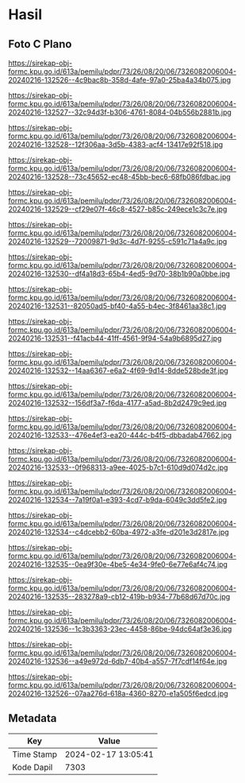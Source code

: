 # Hasil

## Foto C Plano

https://sirekap-obj-formc.kpu.go.id/613a/pemilu/pdpr/73/26/08/20/06/7326082006004-20240216-132526--4c9bac8b-358d-4afe-97a0-25ba4a34b075.jpg

https://sirekap-obj-formc.kpu.go.id/613a/pemilu/pdpr/73/26/08/20/06/7326082006004-20240216-132527--32c94d3f-b306-4761-8084-04b556b2881b.jpg

https://sirekap-obj-formc.kpu.go.id/613a/pemilu/pdpr/73/26/08/20/06/7326082006004-20240216-132528--12f306aa-3d5b-4383-acf4-13417e92f518.jpg

https://sirekap-obj-formc.kpu.go.id/613a/pemilu/pdpr/73/26/08/20/06/7326082006004-20240216-132528--73c45652-ec48-45bb-bec6-68fb086fdbac.jpg

https://sirekap-obj-formc.kpu.go.id/613a/pemilu/pdpr/73/26/08/20/06/7326082006004-20240216-132529--cf29e07f-46c8-4527-b85c-249ece1c3c7e.jpg

https://sirekap-obj-formc.kpu.go.id/613a/pemilu/pdpr/73/26/08/20/06/7326082006004-20240216-132529--72009871-9d3c-4d7f-9255-c591c71a4a9c.jpg

https://sirekap-obj-formc.kpu.go.id/613a/pemilu/pdpr/73/26/08/20/06/7326082006004-20240216-132530--df4a18d3-65b4-4ed5-9d70-38b1b90a0bbe.jpg

https://sirekap-obj-formc.kpu.go.id/613a/pemilu/pdpr/73/26/08/20/06/7326082006004-20240216-132531--82050ad5-bf40-4a55-b4ec-3f8461aa38c1.jpg

https://sirekap-obj-formc.kpu.go.id/613a/pemilu/pdpr/73/26/08/20/06/7326082006004-20240216-132531--f41acb44-41ff-4561-9f94-54a9b6895d27.jpg

https://sirekap-obj-formc.kpu.go.id/613a/pemilu/pdpr/73/26/08/20/06/7326082006004-20240216-132532--14aa6367-e6a2-4f69-9d14-8dde528bde3f.jpg

https://sirekap-obj-formc.kpu.go.id/613a/pemilu/pdpr/73/26/08/20/06/7326082006004-20240216-132532--156df3a7-f6da-4177-a5ad-8b2d2479c9ed.jpg

https://sirekap-obj-formc.kpu.go.id/613a/pemilu/pdpr/73/26/08/20/06/7326082006004-20240216-132533--476e4ef3-ea20-444c-b4f5-dbbadab47662.jpg

https://sirekap-obj-formc.kpu.go.id/613a/pemilu/pdpr/73/26/08/20/06/7326082006004-20240216-132533--0f968313-a9ee-4025-b7c1-610d9d074d2c.jpg

https://sirekap-obj-formc.kpu.go.id/613a/pemilu/pdpr/73/26/08/20/06/7326082006004-20240216-132534--7a19f0a1-e393-4cd7-b9da-6049c3dd5fe2.jpg

https://sirekap-obj-formc.kpu.go.id/613a/pemilu/pdpr/73/26/08/20/06/7326082006004-20240216-132534--c4dcebb2-60ba-4972-a3fe-d201e3d2817e.jpg

https://sirekap-obj-formc.kpu.go.id/613a/pemilu/pdpr/73/26/08/20/06/7326082006004-20240216-132535--0ea9f30e-4be5-4e34-9fe0-6e77e6af4c74.jpg

https://sirekap-obj-formc.kpu.go.id/613a/pemilu/pdpr/73/26/08/20/06/7326082006004-20240216-132535--283278a9-cb12-419b-b934-77b68d67d70c.jpg

https://sirekap-obj-formc.kpu.go.id/613a/pemilu/pdpr/73/26/08/20/06/7326082006004-20240216-132536--1c3b3363-23ec-4458-86be-94dc64af3e36.jpg

https://sirekap-obj-formc.kpu.go.id/613a/pemilu/pdpr/73/26/08/20/06/7326082006004-20240216-132536--a49e972d-6db7-40b4-a557-7f7cdf14f64e.jpg

https://sirekap-obj-formc.kpu.go.id/613a/pemilu/pdpr/73/26/08/20/06/7326082006004-20240216-132526--07aa276d-618a-4360-8270-e1a505f6edcd.jpg


## Metadata

| Key        | Value               |
| ---------- | ------------------- |
| Time Stamp | 2024-02-17 13:05:41 |
| Kode Dapil | 7303                |



